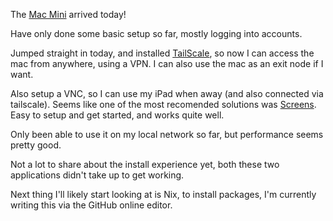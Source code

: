 The [Mac Mini](./i-bought-a-mac-mini) arrived today!

Have only done some basic setup so far, mostly logging into accounts.

Jumped straight in today, and installed [TailScale](https://tailscale.com/), so now I can access the mac from anywhere, using a VPN. I can also use the mac as an exit node if I want.

Also setup a VNC, so I can use my iPad when away (and also connected via tailscale). Seems like one of the most recomended solutions was [Screens](https://edovia.com/en/screens/). Easy to setup and get started, and works quite well.

Only been able to use it on my local network so far, but performance seems pretty good.

Not a lot to share about the install experience yet, both these two applications didn't take up to get working.

Next thing I'll likely start looking at is Nix, to install packages, I'm currently writing this via the GitHub online editor.